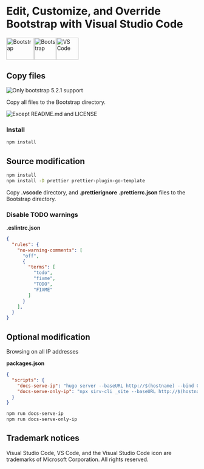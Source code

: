 # Edit, Customize, and Override Bootstrap with Visual Studio Code

<div style="display:flex;flex-direction:row;">
  <img src="https://raw.githubusercontent.com/twbs/bootstrap/main/site/static/docs/5.2/assets/brand/bootstrap-logo.svg" width="73.14286" height="58.28571" alt="Bootstrap" title="Bootstrap">
  <img src="https://user-images.githubusercontent.com/1266377/189891857-e486b562-3e5f-4594-95a9-bb9cbccceb2c.svg" width="58.28571" height="58.28571" alt="Bootstrap" title="Bootstrap">
  <img src="https://user-images.githubusercontent.com/1266377/189880960-bd284bfb-5b11-4167-851d-c1d462341ea1.svg" width="58.28571" height="58.28571" alt="VS Code" title="VS Code">
</div>

## Copy files

![Only bootstrap 5.2.1 support](https://user-images.githubusercontent.com/1266377/189878690-6d62aca1-73fb-476b-888f-b35d8aa61a7c.svg)

Copy all files to the Bootstrap directory.

![Except README.md and LICENSE](https://user-images.githubusercontent.com/1266377/189878688-e6e8a0ba-3907-459a-879d-a5578f7aa0c6.svg)

### Install

```bash
npm install
```

## Source modification

```bash
npm install
npm install -D prettier prettier-plugin-go-template
```

Copy **.vscode** directory, and **.prettierignore** **.prettierrc.json** files to the Bootstrap directory.

### Disable TODO warnings

**.eslintrc.json**

```json
{
  "rules": {
    "no-warning-comments": [
      "off",
      {
        "terms": [
          "todo",
          "fixme",
          "TODO",
          "FIXME"
        ]
      }
    ],
  }
}
```

## Optional modification

Browsing on all IP addresses

**packages.json**

```json
{
  "scripts": {
    "docs-serve-ip": "hugo server --baseURL http://$(hostname) --bind 0.0.0.0 --port 9001 --disableFastRender",
    "docs-serve-only-ip": "npx sirv-cli _site --baseURL http://$(hostname) --bind 0.0.0.0 --port 9001"
  }
}
```

```bash
npm run docs-serve-ip
npm run docs-serve-only-ip
```

## Trademark notices

Visual Studio Code, VS Code, and the Visual Studio Code icon are trademarks of Microsoft Corporation. All rights reserved.
